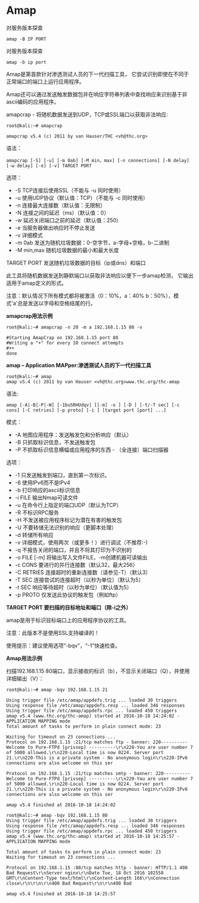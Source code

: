 # Amap

对服务版本探查

```
amap -B IP PORT
```

对服务版本探查

```
amap -b ip port
```

Amap是第首款针对渗透测试人员的下一代扫描工具， 它尝试识别即使在不同于正常端口的端口上运行应用程序。

Amap还可以通过发送触发数据包并在响应字符串列表中查找响应来识别基于非ascii编码的应用程序。

amapcrap - 将随机数据发送到UDP，TCP或SSL端口以获取非法响应:

```
root@kali:~# amapcrap

amapcrap v5.4 (c) 2011 by van Hauser/THC <vh@thc.org>
```

语法：

```
amapcrap [-S] [-u] [-m 0ab] [-M min，max] [-n connections] [-N delay] [-w delay] [-e] [-v] TARGET PORT
```

选项：

- -S TCP连接后使用SSL（不能与 -u 同时使用）
- -u 使用UDP协议（默认值：TCP）（不能与 -c 同时使用）
- -n 连接最大连接数（默认值：无限制）
- -N 连接之间的延迟（ms）（默认值：0）
- -w 延迟关闭端口之前的延迟（默认值：250）
- -e 当服务器做出响应时不停止发送
- -v 详细模式
- -m 0ab 发送为随机垃圾数据：0-空字节，a-字母+空格，b-二进制
- -M min,max 随机垃圾数据的最小和最大长度

TARGET PORT 发送随机垃圾数据的目标（ip或dns）和端口

此工具将随机数据发送到静默端口以获取非法响应以便下一步amap检测， 它输出适用于amap定义的形式。

注意：默认情况下所有模式都将被激活（0：10%，a：40% b：50%），模式'a'总是发送以字母和空格结尾的行。

**amapcrap用法示例**

```
root@kali:~# amapcrap -n 20 -m a 192.168.1.15 80 -v

#Starting AmapCrap on 192.168.1.15 port 80
#Writing a "+" for every 10 connect attempts
#++
done
```

**amap – Application MAPper:渗透测试人员的下一代扫描工具**

```
root@kali:~# amap
amap v5.4 (c) 2011 by van Hauser <vh@thc.org>www.thc.org/thc-amap
```

语法: 

```
amap [-A|-B|-P|-W] [-1buSRHUdqv] [[-m] -o ] [-D ] [-t/-T sec] [-c cons] [-C retries] [-p proto] [-i ] [target port [port] ...]
```

模式：

- -A 地图应用程序：发送触发包和分析响应（默认）
- -B 只抓取标识信息，不发送触发包
- -P 不抓取标识信息横幅或应用程序的东西 - （全连接）端口扫描器

选项：

- -1 只发送触发到端口，直到第一次标识。
- -6 使用IPv6而不是IPv4
- -b 打印响应的ascii标识信息
- -i FILE 输出Nmap可读文件
- -u 在命令行上指定的端口UDP（默认为TCP）
- -R 不标识RPC服务
- -H 不发送被应用程序标记为潜在有害的触发包
- -U 不要转储无法识别的响应（更脚本处理）
- -d 转储所有响应
- -v 详细模式，使用两次（或更多！）进行调试（不推荐:-)
- -q 不报告关闭的端口，并且不将其打印为不识别的
- -o FILE [-m] 将输出写入文件FILE，-m创建机器可读输出
- -c CONS 要进行的并行连接数（默认32，最大256）
- -C RETRIES 连接超时的重新连接数（请参见-T）（默认3）
- -T SEC 连接尝试的连接超时（以秒为单位）（默认为5）
- -t SEC 响应等待超时（以秒为单位）（默认值为5）
- -p PROTO 仅发送此协议的触发包（例如ftp）

**TARGET PORT 要扫描的目标地址和端口（除-i之外）**

amap是用于标识目标端口上的应用程序协议的工具。

注意：此版本不是使用SSL支持编译的！

使用提示：建议使用选项“-bqv”，“-1”快速检查。

**Amap用法示例**

扫描192.168.1.15 80端口，显示接收的标识（b），不显示关闭端口（Q），并使用详细输出（V）：

```
root@kali:~# amap -bqv 192.168.1.15 21

Using trigger file /etc/amap/appdefs.trig ... loaded 30 triggers
Using response file /etc/amap/appdefs.resp ... loaded 346 responses
Using trigger file /etc/amap/appdefs.rpc ... loaded 450 triggers
amap v5.4 (www.thc.org/thc-amap) started at 2016-10-18 14:24:02 - APPLICATION MAPPING mode
Total amount of tasks to perform in plain connect mode: 23

Waiting for timeout on 23 connections ...
Protocol on 192.168.1.15 :21/tcp matches ftp - banner: 220---------- Welcome to Pure-FTPd [privsep] ----------\r\n220-You are user number 7 of 5000 allowed.\r\n220-Local time is now 0224. Server port 21.\r\n220-This is a private system - No anonymous login\r\n220-IPv6 connections are also welcome on this ser

Protocol on 192.168.1.15 :21/tcp matches smtp - banner: 220---------- Welcome to Pure-FTPd [privsep] ----------\r\n220-You are user number 7 of 5000 allowed.\r\n220-Local time is now 0224. Server port 21.\r\n220-This is a private system - No anonymous login\r\n220-IPv6 connections are also welcome on this ser

amap v5.4 finished at 2016-10-18 14:24:02

root@kali:~# amap -bqv 192.168.1.15 80
Using trigger file /etc/amap/appdefs.trig ... loaded 30 triggers
Using response file /etc/amap/appdefs.resp ... loaded 346 responses
Using trigger file /etc/amap/appdefs.rpc ... loaded 450 triggers
amap v5.4 (www.thc.org/thc-amap) started at 2016-10-18 14:25:57 - APPLICATION MAPPING mode

Total amount of tasks to perform in plain connect mode: 23
Waiting for timeout on 23 connections ...

Protocol on 192.168.1.15 :80/tcp matches http - banner: HTTP/1.1 400 Bad Request\r\nServer nginx\r\nDate Tue, 18 Oct 2016 182558 GMT\r\nContent-Type text/html\r\nContent-Length 166\r\nConnection close\r\n\r\n\r\n400 Bad Request\r\n\r\n400 Bad

amap v5.4 finished at 2016-10-18 14:25:57
```

### 